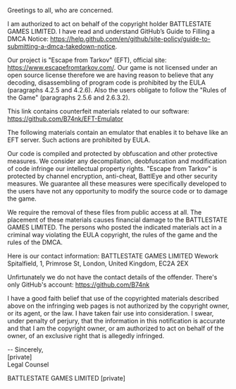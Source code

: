 Greetings to all, who are concerned.
 
I am authorized to act on behalf of the copyright holder BATTLESTATE GAMES LIMITED. I have read and understand GitHub’s Guide to Filling a DMCA Notice: https://help.github.com/en/github/site-policy/guide-to-submitting-a-dmca-takedown-notice.

Our project is "Escape from Tarkov" (EFT), official site: https://www.escapefromtarkov.com/.
Our game is not licensed under an open source license therefore we are having reason to believe that any decoding, disassembling of program code is prohibited by the EULA (paragraphs 4.2.5 and 4.2.6). Also the users obligate to follow the "Rules of the Game" (paragraphs 2.5.6 and 2.6.3.2).  
 
This link contains counterfeit materials related to our software:
https://github.com/B74nk/EFT-Emulator
 
The following materials contain an emulator that enables it to behave like an EFT server. Such actions are prohibited by EULA. 
 
Our code is compiled and protected by obfuscation and other protective measures. We consider any decompilation, deobfuscation and modification of code infringe our intellectual property rights. "Escape from Tarkov" is protected by channel encryption, anti-cheat, BattlEye and other security measures. We guarantee all these measures were specifically developed to the users have not any opportunity to modify the source code or to damage the game. 
 
We require the removal of these files from public access at all.
The placement of these materials causes financial damage to the BATTLESTATE GAMES LIMITED. The persons who posted the indicated materials act in a criminal way violating the EULA copyright, the rules of the game and the rules of the DMCA.
 
Here is our contact information:
BATTLESTATE GAMES LIMITED
Wework Spitalfield, 1, Primrose St, London, United Kingdom, EC2A 2EX
 
Unfirtunately we do not have the contact details of the offender. There's only GitHub's account:
https://github.com/B74nk
 
I have a good faith belief that use of the copyrighted materials described above on the infringing web pages is not authorized by the copyright owner, or its agent, or the law. I have taken fair use into consideration.
I swear, under penalty of perjury, that the information in this notification is accurate and that I am the copyright owner, or am authorized to act on behalf of the owner, of an exclusive right that is allegedly infringed.
 
 
-- 
Sincerely,  
[private]    
Legal Counsel
 
BATTLESTATE GAMES LIMITED
[private]  
